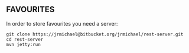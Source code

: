 ## FAVOURITES

In order to store favourites you need a server:

    git clone https://jrmichael@bitbucket.org/jrmichael/rest-server.git
    cd rest-server
    mvn jetty:run
    

